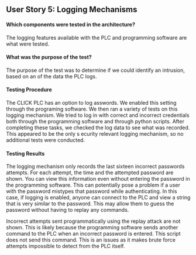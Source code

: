 ## User Story 5: Logging Mechanisms

#### Which components were tested in the architecture?
The logging features available with the PLC and programming software are what were tested.

#### What was the purpose of the test?
The purpose of the test was to determine if we could identify an intrusion, based on an of the data the 
PLC logs.  

#### Testing Procedure 
The CLICK PLC has an option to log asswords. We enabled this setting through the programing 
software. We then ran a variety of tests on this logging mechanism. We tried to log in with correct and 
incorrect credentials both through the programming software and through python scripts. After 
completing these tasks, we checked the log data to see what was recorded. This appeared to be the only s
ecurity relevant logging mechanism, so no additional tests were conducted.

#### Testing Results
The logging mechanism only records the last sixteen incorrect passwords attempts. For each attempt, 
the time and the attempted password are shown. You can view this information even without entering 
the password in the programming software. This can potentially pose a problem if a user with the 
password mistypes that password while authenticating. In this case, if logging is enabled, anyone can 
connect to the PLC and view a string that is very similar to the password. This may allow them to guess 
the password without having to replay any commands. 

Incorrect attempts sent programmatically using the replay attack are not shown. This is likely because 
the programming software sends another command to the PLC when an incorrect password is entered. 
This script does not send this command. This is an issues as it makes brute force attempts impossible to 
detect from the PLC itself. 
